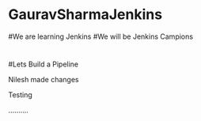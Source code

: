 # GauravSharmaJenkins
#We are learning Jenkins
#We will be Jenkins Campions
#
#


#Lets Build a Pipeline

Nilesh made changes

Testing


..........
